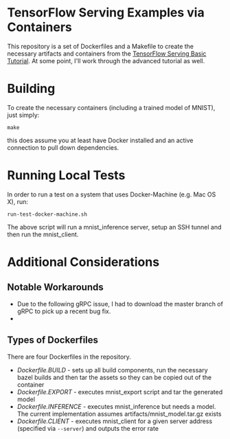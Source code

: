 # TensorFlow Serving Examples via Containers
This repository is a set of Dockerfiles and a Makefile to create the necessary artifacts and containers from the [TensorFlow Serving Basic Tutorial](https://tensorflow.github.io/serving/serving_basic).  At some point, I'll work through the advanced tutorial as well.

# Building
To create the necessary containers (including a trained model of MNIST), just simply:
```
make
```
this does assume you at least have Docker installed and an active connection to pull down dependencies.

# Running Local Tests
In order to run a test on a system that uses Docker-Machine (e.g. Mac OS X), run:
```
run-test-docker-machine.sh
```
The above script will run a mnist_inference server, setup an SSH tunnel and then run the mnist_client.

# Additional Considerations

## Notable Workarounds
- Due to the following gRPC issue, I had to download the master branch of gRPC to pick up a recent bug fix.
- 

## Types of Dockerfiles
There are four Dockerfiles in the repository.

- *Dockerfile.BUILD* - sets up all build components, run the necessary bazel builds and then tar the assets so they can be copied out of the container
- *Dockerfile.EXPORT* - executes mnist_export script and tar the generated model
- *Dockerfile.INFERENCE* - executes mnist_inference but needs a model.  The current implementation assumes artifacts/mnist_model.tar.gz exists
- *Dockerfile.CLIENT* - executes mnist_client for a given server address (specified via ```--server```) and outputs the error rate
